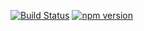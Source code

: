 [![Build Status](https://travis-ci.org/stopsopa/validator.svg?branch=v0.0.15)](https://travis-ci.org/stopsopa/validator)
[![npm version](https://badge.fury.io/js/%40stopsopa%2Fvalidator.svg)](https://badge.fury.io/js/%40stopsopa%2Fvalidator)